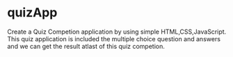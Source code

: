 # quizApp

Create a Quiz Competion application by using simple HTML,CSS,JavaScript. This quiz application is included the multiple choice question and answers and 
we can get the result atlast of this quiz competion.
